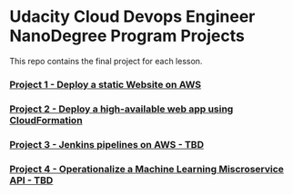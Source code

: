 # Udacity Cloud Devops Engineer NanoDegree Program Projects

This repo contains the final project for each lesson.

### [Project 1 - Deploy a static Website on AWS](./project-1)

### [Project 2 - Deploy a high-available web app using CloudFormation](./project-2)

### [Project 3 - Jenkins pipelines on AWS - TBD](./project-3/README.md)

### [Project 4 - Operationalize a Machine Learning Miscroservice API - TBD](./project-4/README.md)
